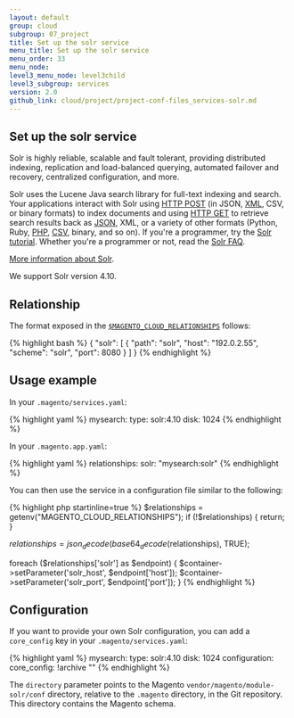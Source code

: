 ```yaml
---
layout: default
group: cloud
subgroup: 07_project
title: Set up the solr service
menu_title: Set up the solr service
menu_order: 33
menu_node: 
level3_menu_node: level3child
level3_subgroup: services
version: 2.0
github_link: cloud/project/project-conf-files_services-solr.md
---
```


## Set up the solr service

Solr is highly reliable, scalable and fault tolerant, providing distributed 
indexing, replication and load-balanced querying, automated failover and 
recovery, centralized configuration, and more.

Solr uses the Lucene Java search library for full-text indexing and search. Your applications interact with Solr using <a href="http://www.w3.org/Protocols/rfc2616/rfc2616-sec9.html#sec9.5" target="_blank">HTTP POST</a> (in JSON, <a href="http://wiki.apache.org/solr/UpdateXmlMessages" target="_blank">XML</a>, CSV, or binary formats) to index documents and using <a href="http://www.w3.org/Protocols/rfc2616/rfc2616-sec9.html#sec9.3" target="_blank">HTTP GET</a> to retrieve search results back as <a href="http://wiki.apache.org/solr/SolJSON?highlight=%28json%29%7C%28solr%29" target="_blank">JSON</a>, XML, or a variety of other formats (Python, Ruby, <a href="http://wiki.apache.org/solr/SolPHP?highlight=%28php%29%7C%28solr%29" target="_blank">PHP</a>, <a href="http://wiki.apache.org/solr/CSVResponseWriter?highlight=%28solr%29%7C%28csv%29" target="_blank">CSV</a>, binary, and so on). If you're a programmer, try the <a href="https://lucene.apache.org/solr/4_10_0/tutorial.html" target="_blank">Solr tutorial</a>. Whether you're a programmer or not, read the <a href="http://wiki.apache.org/solr/FAQ" target="_blank">Solr FAQ</a>.

[More information about Solr]({{page.baseurl}}config-guide/solr/solr-overview.html).

We support Solr version 4.10.

## Relationship
The format exposed in the [`$MAGENTO_CLOUD_RELATIONSHIPS`]({{page.baseurl}}cloud/env/environment-vars_cloud.html) follows:

{% highlight bash %}
{
    "solr": [
        {
            "path": "solr",
            "host": "192.0.2.55",
            "scheme": "solr",
            "port": 8080
        }
    ]
}
{% endhighlight %}

## Usage example
In your `.magento/services.yaml`:

{% highlight yaml %}
mysearch:
    type: solr:4.10
    disk: 1024
{% endhighlight %}

In your `.magento.app.yaml`:

{% highlight yaml %}
relationships:
    solr: "mysearch:solr"
{% endhighlight %}

You can then use the service in a configuration file similar to the following:

{% highlight php startinline=true %}
$relationships = getenv("MAGENTO_CLOUD_RELATIONSHIPS");
if (!$relationships) {
  return;
}

$relationships = json_decode(base64_decode($relationships), TRUE);

foreach ($relationships['solr'] as $endpoint) {
  $container->setParameter('solr_host', $endpoint['host']);
  $container->setParameter('solr_port', $endpoint['port']);
}
{% endhighlight %}

## Configuration
If you want to provide your own Solr configuration, you can add a `core_config` key in your `.magento/services.yaml`:

{% highlight yaml %}
mysearch:
    type: solr:4.10
    disk: 1024
    configuration:
        core_config: !archive "<directory>"
{% endhighlight %}

The `directory` parameter points to the Magento `vendor/magento/module-solr/conf` directory, relative to the `.magento` directory, in the Git repository. This directory contains the Magento schema.
